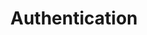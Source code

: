 ---
title: Authentication
position_number: 2
parameters:
  - name:
    content:
content_markdown: |-
  Authentication is the process of proving your identity to the system. The KPN API Store uses the OAuth 2.0 Client Credentials Grant type. Client IDs and Client secrets are provided when you create an app in the My apps dashboard of the KPN API Store. 

  Send your Client ID and Client secret with an API request to KPN API Store. You will receive an access token in the JSON message body of the response. 
  
  For example: `access_token`: `haf2SDl07E9N7RluNQ4kJ1TkGgso`
  
  {: .error}
left_code_blocks:
  - code_block:
    title:
    language:
right_code_blocks:
  - code_block: |2-
       $.get("http://api.myapp.com/books/", { "token": "YOUR_APP_KEY"}, function(data) {
         alert(data);
       });
    title: JQuery
    language: javascript
  - code_block: |2-
       curl http://api.myapp.com/books?token=YOUR_APP_KEY
    title: Curl
    language: bash
---